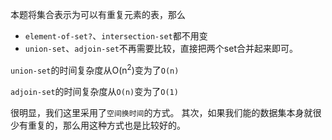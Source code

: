本题将集合表示为可以有重复元素的表，那么

  - `element-of-set?`、`intersection-set`都不用变
  - `union-set`、`adjoin-set`不再需要比较，直接把两个set合并起来即可。

`union-set`的时间复杂度从O(n<sup>2</sup>)变为了`O(n)`

`adjoin-set`的时间复杂度从`O(n)`变为了`O(1)`

很明显，我们这里采用了`空间换时间`的方式。
其次，如果我们能的数据集本身就很少有重复的，那么用这种方式也是比较好的。